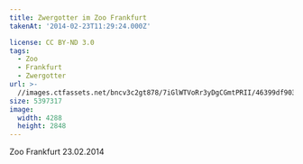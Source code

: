 ```yaml
---
title: Zwergotter im Zoo Frankfurt
takenAt: '2014-02-23T11:29:24.000Z'

license: CC BY-ND 3.0
tags:
  - Zoo
  - Frankfurt
  - Zwergotter
url: >-
  //images.ctfassets.net/bncv3c2gt878/7iGlWTVoRr3yDgCGmtPRII/46399df903be0f96c53b663307e03a2b/zwergotter-im-zoo-frankfurt_12729881113_o
size: 5397317
image:
  width: 4288
  height: 2848
---
```


Zoo Frankfurt 23.02.2014
